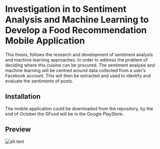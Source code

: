 

# Investigation in to Sentiment Analysis and Machine Learning to Develop a Food Recommendation Mobile Application

This thesis, follows the research and development of sentiment analysis and machine learning approaches. In order to address the problem of deciding where this cuisine can be procured. The sentiment analysis and machine learning will be centred around data collected from a user’s Facebook account. This will then be extracted and used to identify and evaluate the sentiments of posts.

## Installation

The mobile application could be downloaded from the repository, by the end of October the GFood will be in the Google PlayStore.


## Preview
![alt text]()
